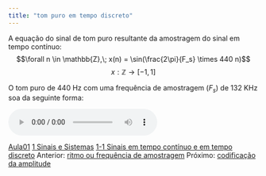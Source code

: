 ```yaml
---
title: "tom puro em tempo discreto"
---
```



A equação do sinal de tom puro resultante da amostragem do sinal em tempo contínuo:
$$\forall n \in \mathbb{Z},\; x(n) = \sin(\frac{2\pi}{F_s} \times 440 n)$$
$$x: \mathbb{Z} \rightarrow [-1,1] $$

O tom puro de 440 Hz com uma frequência de amostragem ($F_s$) de 132 KHz soa da seguinte forma:

![](attachments/Sine_wave_440.wav)

[Aula01](../Aula01.md)
[1 Sinais e Sistemas](topicos/1%20Sinais%20e%20Sistemas.md)
[1-1 Sinais em tempo contínuo e em tempo discreto](topicos/1-1%20Sinais%20em%20tempo%20contínuo%20e%20em%20tempo%20discreto.md)
Anterior: [ritmo ou frequência de amostragem](ritmo%20ou%20frequência%20de%20amostragem.md)
Próximo: [codificação da amplitude](codificação%20da%20amplitude.md)

